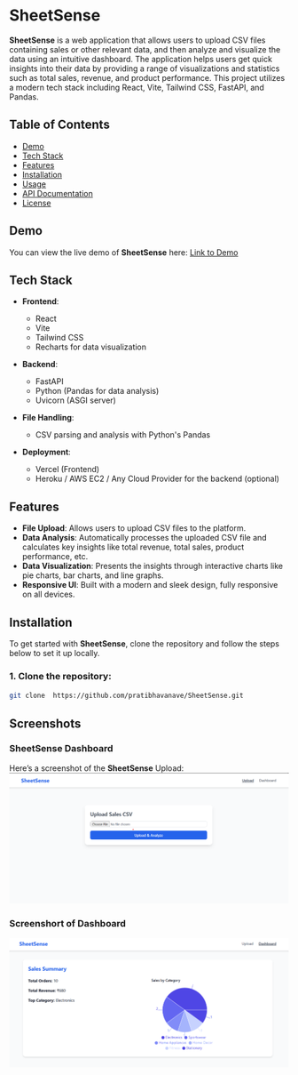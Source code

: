 # SheetSense

**SheetSense** is a web application that allows users to upload CSV files containing sales or other relevant data, and then analyze and visualize the data using an intuitive dashboard. The application helps users get quick insights into their data by providing a range of visualizations and statistics such as total sales, revenue, and product performance. This project utilizes a modern tech stack including React, Vite, Tailwind CSS, FastAPI, and Pandas.

## Table of Contents
- [Demo](#demo)
- [Tech Stack](#tech-stack)
- [Features](#features)
- [Installation](#installation)
- [Usage](#usage)
- [API Documentation](#api-documentation)
- [License](#license)

## Demo

You can view the live demo of **SheetSense** here: [Link to Demo](#)

## Tech Stack

- **Frontend**:
  - React
  - Vite
  - Tailwind CSS
  - Recharts for data visualization

- **Backend**:
  - FastAPI
  - Python (Pandas for data analysis)
  - Uvicorn (ASGI server)

- **File Handling**:
  - CSV parsing and analysis with Python's Pandas

- **Deployment**:
  - Vercel (Frontend)
  - Heroku / AWS EC2 / Any Cloud Provider for the backend (optional)

## Features

- **File Upload**: Allows users to upload CSV files to the platform.
- **Data Analysis**: Automatically processes the uploaded CSV file and calculates key insights like total revenue, total sales, product performance, etc.
- **Data Visualization**: Presents the insights through interactive charts like pie charts, bar charts, and line graphs.
- **Responsive UI**: Built with a modern and sleek design, fully responsive on all devices.

## Installation

To get started with **SheetSense**, clone the repository and follow the steps below to set it up locally.

### 1. Clone the repository:

```bash
git clone  https://github.com/pratibhavanave/SheetSense.git

```
## Screenshots

### SheetSense Dashboard
Here’s a screenshot of the **SheetSense** Upload:
![Dashboard Screenshot 1](sheetsense1.png)

### Screenshort of Dashboard
![Dashboard Screenshot 2](sheetsense2.png)

